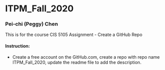 # ITPM_Fall_2020

### Pei-chi (Peggy) Chen

This is for the course CIS 5105 Assignment - Create a GitHub Repo

#### Instruction: 
- Create a free account on the GitHub.com, create a repo with repo name ITPM_Fall_2020, update the readme file to add the description.
